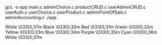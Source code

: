 gcc -o app main.c adminChoice.c productCRUD.c userAdminCRUD.c userAuth.c userChoice.c userProduct.c adminPointOfSale.c adminAccounting.c
./app

White \033[0;37m
Black \033[0;30m
Red \033[0;31m
Green \033[0;32m
Yellow \033[0;33m
Blue \033[0;34m
Purple \033[0;35m
Cyan \033[0;36m
White \033[0;37m


